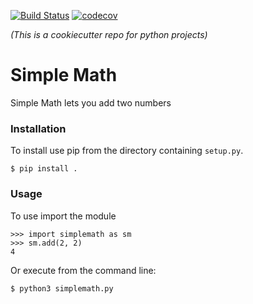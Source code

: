 [![Build Status](https://travis-ci.org/martinberoiz/simplemath.svg?branch=master)](https://travis-ci.org/martinberoiz/simplemath)
[![codecov](https://codecov.io/gh/martinberoiz/simplemath/branch/master/graph/badge.svg)](https://codecov.io/gh/martinberoiz/simplemath)

_(This is a cookiecutter repo for python projects)_

# Simple Math

Simple Math lets you add two numbers

### Installation

To install use pip from the directory containing `setup.py`.

    $ pip install .

### Usage

To use import the module

    >>> import simplemath as sm
    >>> sm.add(2, 2)
    4

Or execute from the command line:

    $ python3 simplemath.py

